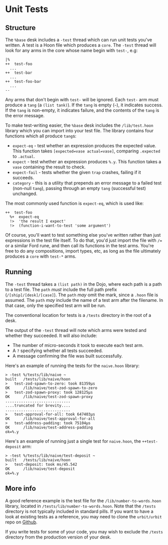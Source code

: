 # Unit Tests

## Structure

The `%base` desk includes a `-test` thread which can run unit tests you've written. A test is a Hoon file which produces a `core`. The `-test` thread will look for any arms in the core whose name begin with `test-`, e.g:

```hoon
|%
++  test-foo
  ...
++  test-bar
  ...
++  test-foo-bar
  ...
--
```

Any arms that don't begin with `test-` will be ignored. Each `test-` arm must produce a `tang` (a `(list tank)`). If the `tang` is empty (`~`), it indicates success. If the `tang` is non-empty, it indicates failure, and the contents of the `tang` is the error message.

To make test-writing easier, the `%base` desk includes the `/lib/test.hoon` library which you can import into your test file. The library contains four functions which all produce `tang`s:

- `expect-eq` - test whether an expression produces the expected value. This function takes `[expected=vase actual=vase]`, comparing `.expected` to `.actual`.
- `expect` - test whether an expression produces `%.y`. This function takes a `vase` containing the result to check.
- `expect-fail` - tests whether the given `trap` crashes, failing if it succeeds.
- `category` - this is a utility that prepends an error message to a failed test (non-null `tang`), passing through an empty `tang` (successful test) unchanged.

The most commonly used function is `expect-eq`, which is used like:

```hoon
++  test-foo
  %+  expect-eq
  !>  'the result I expect'
  !>  (function-i-want-to-test 'some argument')
```

Of course, you'll want to test something else you've written rather than just expressions in the test file itself. To do that, you'd just import the file with `/=` or a similar Ford rune, and then call its functions in the test arms. You're free to do any compositions, import types, etc, as long as the file ultimately produces a `core` with `test-*` arms.

## Running

The `-test` thread takes a `(list path)` in the Dojo, where each path is a path to a test file. The `path` _must_ include the full path prefix (`/[ship]/[desk]/[case]`). The `path` _may_ omit the mark, since a `.hoon` file is assumed. The `path` _may_ include the name of a test arm after the filename. In that case, only the specified test arm will be run.

The conventional location for tests is a `/tests` directory in the root of a desk.

The output of the `-test` thread will note which arms were tested and whether they succeeded. It will also include:

- The number of micro-seconds it took to execute each test arm.
- A `?` specifying whether all tests succeeded.
- A message confirming the file was built successfully.

Here's an example of running the tests for the `naive.hoon` library:

```
> -test %/tests/lib/naive ~
built   /tests/lib/naive/hoon
>   test-zod-spawn-to-zero: took 81359µs
OK      /lib/naive/test-zod-spawn-to-zero
>   test-zod-spawn-proxy: took 128125µs
OK      /lib/naive/test-zod-spawn-proxy
.............................
....truncated for brevity....
.............................
>   test-approval-for-all: took 647403µs
OK      /lib/naive/test-approval-for-all
>   test-address-padding: took 75104µs
OK      /lib/naive/test-address-padding
ok=%.y
```

Here's an example of running just a single test for `naive.hoon`, the `++test-deposit` arm:

```
> -test %/tests/lib/naive/test-deposit ~
built   /tests/lib/naive/hoon
>   test-deposit: took ms/45.542
OK      /lib/naive/test-deposit
ok=%.y
```

## More info

A good reference example is the test file for the `/lib/number-to-words.hoon` library, located in `/tests/lib/number-to-words.hoon`. Note that the `/tests` directory is not typically included in standard pills. If you want to have a look at existing tests as a reference, you may need to clone the `urbit/urbit` repo on [Github](https://github.com/urbit/urbit).

If you write tests for some of your code, you may wish to exclude the `/tests` directory from the production version of your desk.
